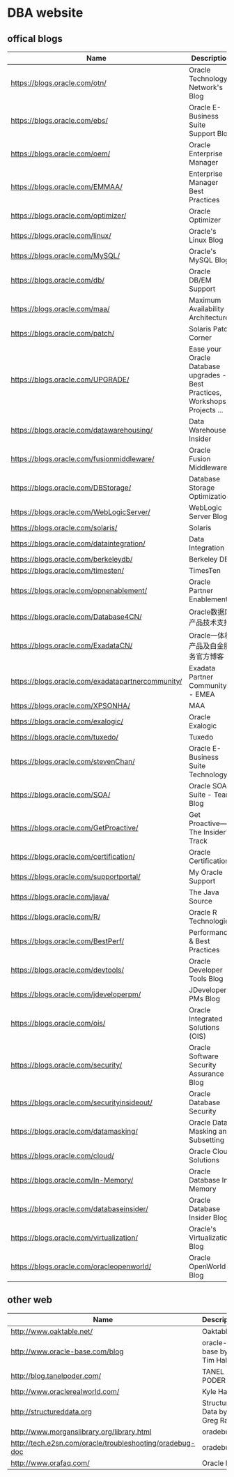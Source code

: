 DBA website
===========

offical blogs
-----

| Name | Description |
| --------   | -------  |
| https://blogs.oracle.com/otn/                                    |  Oracle Technology Network's Blog  |
| https://blogs.oracle.com/ebs/                                    |  Oracle E-Business Suite Support Blog                 |
| https://blogs.oracle.com/oem/                                    |  Oracle Enterprise Manager     |
| https://blogs.oracle.com/EMMAA/                                  |  Enterprise Manager Best Practices  |
| https://blogs.oracle.com/optimizer/                              |  Oracle Optimizer            |
| https://blogs.oracle.com/linux/                                  |  Oracle's Linux Blog       |
| https://blogs.oracle.com/MySQL/                                  |  Oracle's MySQL Blog         |
| https://blogs.oracle.com/db/                                     |  Oracle DB/EM Support        |
| https://blogs.oracle.com/maa/                                    |  Maximum Availability Architecture  |
| https://blogs.oracle.com/patch/                                  |  Solaris Patch Corner           |
| https://blogs.oracle.com/UPGRADE/                                |  Ease your Oracle Database upgrades - Best Practices, Workshops, Projects ...      |
| https://blogs.oracle.com/datawarehousing/                        |  Data Warehouse Insider      |
| https://blogs.oracle.com/fusionmiddleware/                       |  Oracle Fusion Middleware   |
| https://blogs.oracle.com/DBStorage/                              |  Database Storage Optimization  |
| https://blogs.oracle.com/WebLogicServer/                         |  WebLogic Server Blog     |
| https://blogs.oracle.com/solaris/                                |  Solaris           |
| https://blogs.oracle.com/dataintegration/                        |  Data Integration           |
| https://blogs.oracle.com/berkeleydb/                             |  Berkeley DB                |
| https://blogs.oracle.com/timesten/                               |  TimesTen                 |
| https://blogs.oracle.com/opnenablement/                          |  Oracle Partner Enablement       |
| https://blogs.oracle.com/Database4CN/                            |  Oracle数据库产品技术支持 |
| https://blogs.oracle.com/ExadataCN/                              |  Oracle一体机产品及白金服务官方博客  |
| https://blogs.oracle.com/exadatapartnercommunity/                |  Exadata Partner Community - EMEA  |
| https://blogs.oracle.com/XPSONHA/                                |  MAA | Exadata blog by R.Kundersma  |
| https://blogs.oracle.com/exalogic/                               |  Oracle Exalogic  |
| https://blogs.oracle.com/tuxedo/                                 |  Tuxedo                   |
| https://blogs.oracle.com/stevenChan/                             |  Oracle E-Business Suite Technology   |
| https://blogs.oracle.com/SOA/                                    |  Oracle SOA Suite - Team Blog |
| https://blogs.oracle.com/GetProactive/                           |  Get Proactive—The Insider's Track  |
| https://blogs.oracle.com/certification/                          |  Oracle Certification       |
| https://blogs.oracle.com/supportportal/                          |  My Oracle Support          |
| https://blogs.oracle.com/java/                                   |  The Java Source         |
| https://blogs.oracle.com/R/                                      |  Oracle R Technologies     |
| https://blogs.oracle.com/BestPerf/                               |  Performance & Best Practices     |
| https://blogs.oracle.com/devtools/                               |  Oracle Developer Tools Blog    |
| https://blogs.oracle.com/jdeveloperpm/                           |  JDeveloper PMs Blog    |
| https://blogs.oracle.com/ois/                                    |  Oracle Integrated Solutions (OIS) |
| https://blogs.oracle.com/security/                               |  Oracle Software Security Assurance Blog |
| https://blogs.oracle.com/securityinsideout/                      |  Oracle Database Security    |
| https://blogs.oracle.com/datamasking/                            |  Oracle Data Masking and Subsetting  |
| https://blogs.oracle.com/cloud/                                  |  Oracle Cloud Solutions    |
| https://blogs.oracle.com/In-Memory/                              |  Oracle Database In-Memory  |
| https://blogs.oracle.com/databaseinsider/                        |  Oracle Database Insider Blog  |
| https://blogs.oracle.com/virtualization/                         |  Oracle's Virtualization Blog |
| https://blogs.oracle.com/oracleopenworld/                        |  Oracle OpenWorld Blog |

other web
-----

| Name | Description |
| --------   | -------  |
| http://www.oaktable.net/                                           | Oaktable  |
| http://www.oracle-base.com/blog                                    | oracle-base by Tim Hall |
| http://blog.tanelpoder.com/                                        | TANEL PODER            |
| http://www.oraclerealworld.com/                                    | Kyle Hailey            |
| http://structureddata.org                                          | Structured Data by Greg Rahn  |
| http://www.morganslibrary.org/library.html                         | oradebug |
| http://tech.e2sn.com/oracle/troubleshooting/oradebug-doc           | oradebug   |
| http://www.orafaq.com/                                             | Oracle FAQ  |
